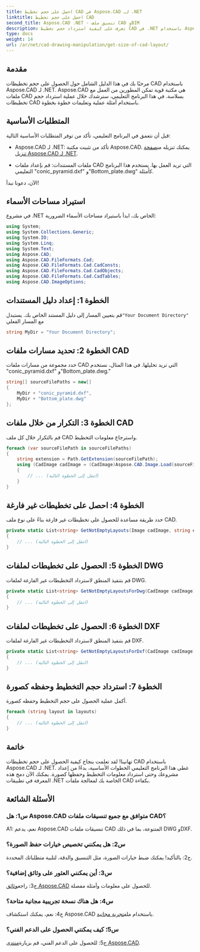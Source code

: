 ```yaml
---
title: احصل على حجم تخطيط CAD في Aspose.CAD لـ .NET
linktitle: احصل على حجم تخطيط CAD
second_title: Aspose.CAD .NET - تنسيق ملف CAD وBIM
description: تعرف على كيفية استرداد حجم تخطيط CAD في .NET باستخدام Aspose.CAD. اتبع دليلنا خطوة بخطوة لمعالجة ملفات CAD بكفاءة.
type: docs
weight: 14
url: /ar/net/cad-drawing-manipulation/get-size-of-cad-layout/
---
```

## مقدمة

مرحبًا بك في هذا الدليل الشامل حول الحصول على حجم تخطيطات CAD باستخدام Aspose.CAD لـ .NET. Aspose.CAD هي مكتبة قوية تمكن المطورين من العمل مع ملفات CAD بسلاسة. في هذا البرنامج التعليمي، سنرشدك خلال عملية استرداد حجم تخطيطات CAD باستخدام أمثلة عملية وتعليمات خطوة بخطوة.

## المتطلبات الأساسية

قبل أن نتعمق في البرنامج التعليمي، تأكد من توفر المتطلبات الأساسية التالية:

-  Aspose.CAD لـ .NET: تأكد من تثبيت مكتبة Aspose.CAD. يمكنك تنزيله من[صفحة تنزيل Aspose.CAD لـ .NET](https://releases.aspose.com/cad/net/).

- ملفات المستندات: قم بإعداد ملفات CAD التي تريد العمل بها. يستخدم هذا البرنامج التعليمي "conic_pyramid.dxf" و"Bottom_plate.dwg" كأمثلة.

الآن، دعونا نبدأ!

## استيراد مساحات الأسماء

في مشروع .NET الخاص بك، ابدأ باستيراد مساحات الأسماء الضرورية:

```csharp
using System;
using System.Collections.Generic;
using System.IO;
using System.Linq;
using System.Text;
using Aspose.CAD;
using Aspose.CAD.FileFormats.Cad;
using Aspose.CAD.FileFormats.Cad.CadConsts;
using Aspose.CAD.FileFormats.Cad.CadObjects;
using Aspose.CAD.FileFormats.Cad.CadTables;
using Aspose.CAD.ImageOptions;
```

## الخطوة 1: إعداد دليل المستندات

 قم بتعيين المسار إلى دليل المستند الخاص بك. يستبدل`"Your Document Directory"` مع المسار الفعلي

```csharp
string MyDir = "Your Document Directory";
```

## الخطوة 2: تحديد مسارات ملفات CAD

حدد مجموعة من مسارات ملفات CAD التي تريد تحليلها. في هذا المثال، نستخدم "conic_pyramid.dxf" و"Bottom_plate.dwg."

```csharp
string[] sourceFilePaths = new[]
{
    MyDir + "conic_pyramid.dxf",
    MyDir + "Bottom_plate.dwg"
};
```

## الخطوة 3: التكرار من خلال ملفات CAD

قم بالتكرار خلال كل ملف CAD واسترجاع معلومات التخطيط.

```csharp
foreach (var sourceFilePath in sourceFilePaths)
{
    string extension = Path.GetExtension(sourceFilePath);
    using (CadImage cadImage = (CadImage)Aspose.CAD.Image.Load(sourceFilePath))
    {
        // ... (انتقل إلى الخطوة التالية)
    }
}
```

## الخطوة 4: احصل على تخطيطات غير فارغة

حدد طريقة مساعدة للحصول على تخطيطات غير فارغة بناءً على نوع ملف CAD.

```csharp
private static List<string> GetNotEmptyLayouts(Image cadImage, string extension)
{
    // ... (انتقل إلى الخطوة التالية)
}
```

## الخطوة 5: الحصول على تخطيطات لملفات DWG

قم بتنفيذ المنطق لاسترداد التخطيطات غير الفارغة لملفات DWG.

```csharp
private static List<string> GetNotEmptyLayoutsForDwg(CadImage cadImage)
{
    // ... (انتقل إلى الخطوة التالية)
}
```

## الخطوة 6: الحصول على تخطيطات لملفات DXF

قم بتنفيذ المنطق لاسترداد التخطيطات غير الفارغة لملفات DXF.

```csharp
private static List<string> GetNotEmptyLayoutsForDxf(CadImage cadImage)
{
    // ... (انتقل إلى الخطوة التالية)
}
```

## الخطوة 7: استرداد حجم التخطيط وحفظه كصورة

أكمل عملية الحصول على حجم التخطيط وحفظه كصورة.

```csharp
foreach (string layout in layouts)
{
    // ... (انتقل إلى الخطوة التالية)
}
```

## خاتمة

تهانينا! لقد تعلمت بنجاح كيفية الحصول على حجم تخطيطات CAD باستخدام Aspose.CAD لـ .NET. غطى هذا البرنامج التعليمي الخطوات الأساسية، بدءًا من إعداد مشروعك وحتى استرداد معلومات التخطيط وحفظها كصورة. يمكنك الآن دمج هذه المعرفة في تطبيقات .NET الخاصة بك لمعالجة ملفات CAD بكفاءة.

## الأسئلة الشائعة

### س1: هل Aspose.CAD متوافق مع جميع تنسيقات ملفات CAD؟

A1: نعم، يدعم Aspose.CAD تنسيقات ملفات CAD المتنوعة، بما في ذلك DWG وDXF.

### س2: هل يمكنني تخصيص خيارات حفظ الصورة؟

ج2: بالتأكيد! يمكنك ضبط خيارات الصورة، مثل التنسيق والدقة، لتلبية متطلباتك المحددة.

### س3: أين يمكنني العثور على وثائق إضافية؟

 ج3: راجع[وثائق Aspose.CAD](https://reference.aspose.com/cad/net/) للحصول على معلومات وأمثلة مفصلة.

### س4: هل هناك نسخة تجريبية مجانية متاحة؟

 ج4: نعم، يمكنك استكشاف Aspose.CAD باستخدام ملف[تجربة مجانية](https://releases.aspose.com/).

### س5؛ كيف يمكنني الحصول على الدعم الفني؟

 ج5: للحصول على الدعم الفني، قم بزيارة[منتدى Aspose.CAD](https://forum.aspose.com/c/cad/19).